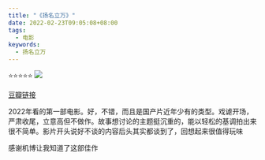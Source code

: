 ```yaml
---
title: "《扬名立万》"
date: 2022-02-23T09:05:08+08:00
tags:
  - 电影
keywords:
  - 扬名立万
---
```


⭐️⭐️⭐️⭐️⭐️
![](/img/movies/be_somebody.webp)

[豆瓣链接](https://movie.douban.com/subject/35422807)

2022年看的第一部电影。好，不错，而且是国产片近年少有的类型。戏谑开场，严肃收尾，立意高但不做作。故事想讨论的主题挺沉重的，能以轻松的基调拍出来很不简单。影片开头说好不谈的内容后头其实都谈到了，回想起来很值得玩味

感谢机博让我知道了这部佳作
